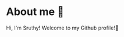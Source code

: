 # About me 👋
Hi, I'm Sruthy! Welcome to my Github profile!🌟


<!--
**Sruthybyju/Sruthybyju** is a ✨ _special_ ✨ repository because its `README.md` (this file) appears on your GitHub profile.

Here are some ideas to get you started:

- 🚀 I’m currently working on developing SQL queries for data extraction and analysis. Building interactive dashboards in Power BI to visualize key business trends. 
- 👯 I’m looking to collaborate on data cleaning and transformation projects. Building interactive dashboards and business reports.
- 🤔 I’m looking for help with best practices for data modelling and ETL processes. Guidance on transitioning from coursework to real-world data projects.
- 💬 Ask me about writing optimized SQL queries for large datasets. Data visualization and storytelling using Power BI
- 📫 How to reach me: 📩 sruthybyju55@gmail.com 
                      💼 www.linkedin.com/in/sruthy-byju-237144294
- ⚡ Fun fact: I love learning new thing that i don't have skill in yet!📚 Enjoy experiments with new datasets in my free time👩‍💻 
-->
